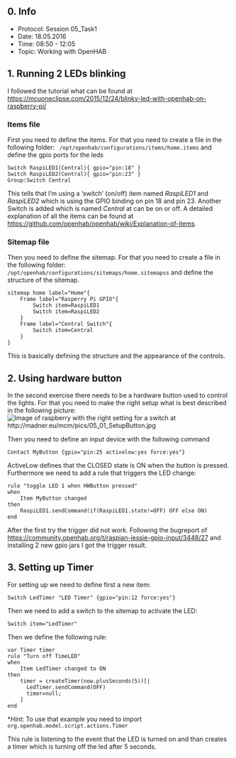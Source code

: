 ## 0. Info
- Protocol: Session 05_Task1
- Date: 18.05.2016
- Time: 08:50 - 12:05
- Topic: Working with OpenHAB

## 1. Running 2 LEDs blinking
I followed the tutorial what can be found at <https://mcuoneclipse.com/2015/12/24/blinky-led-with-openhab-on-raspberry-pi/>

### Items file
First you need to define the items. For that you need to create a file in the following folder: ``` /opt/openhab/configurations/items/home.items``` and define the gpio ports for the leds

    Switch RaspiLED1(Central){ gpio="pin:18" }
    Switch RaspiLED2(Central){ gpio="pin:23" }
    Group:Switch Central
    
This tells that I’m using a ‘switch’ (on/off) item named *RaspiLED1* and *RaspiLED2*  which is using the GPIO binding on pin 18 and pin 23. Another Switch is added which is named *Central* at can be on or off.
A detailed explanation of all the items can be found at <https://github.com/openhab/openhab/wiki/Explanation-of-items>.

### Sitemap file
Then you need to define the sitemap. For that you need to create a file in the following folder: ``` /opt/openhab/configurations/sitemaps/home.sitemapss``` and define the structure of the sitemap.
        
    sitemap home label="Home"{
        Frame label="Rasperry Pi GPIO"{
            Switch item=RaspiLED1
            Switch item=RaspiLED2
        }
        Frame label="Central Switch"{
            Switch item=Central
        }
    }
    
This is basically defining the structure and the appearance of the controls. 

## 2. Using hardware button
In the second exercise there needs to be a hardware button used to control the lights.
For that you need to make the right setup what is best described in the following picture:
![Image of raspberry with the right setting for a switch at <http://madner.eu/mcm/pics/05_01_SetupButton.jpg>](http://madner.eu/mcm/pics/05_01_SetupButton.jpg "Setup Button")

Then you need to define an input device with the following command

    Contact MyButton {gpio="pin:25 activelow:yes force:yes"}

ActiveLow defines that the CLOSED state is ON when the button is pressed.
Furthermore we need to add a rule that triggers the LED change:
    
    rule "toggle LED 1 when HWButton pressed"
    when
        Item MyButton changed
    then
        RaspiLED1.sendCommand(if(RaspiLED1.state!=OFF) OFF else ON)
    end

After the first try the trigger did not work. Following the bugreport of <https://community.openhab.org/t/raspian-jessie-gpio-input/3448/27> and installing 2 new gpio jars I got the trigger result.

## 3. Setting up Timer
For setting up we need to define first a new item:
    
    Switch LedTimer "LED Timer" {gpio="pin:12 force:yes"}
    
Then we need to add a switch to the sitemap to activate the LED:    
    
    Switch item="LedTimer"
    
Then we define the following rule:
    
    var Timer timer
    rule "Turn off TimeLED"
    when
        Item LedTimer changed to ON
    then
        timer = createTimer(now.plusSeconds(5))[|
          LedTimer.sendCommand(OFF)
          timer=null;
        ]
    end 

**Hint*: To use that example you need to import `org.openhab.model.script.actions.Timer`

This rule is listening to the event that the LED is turned on and than creates a timer which is turning off the led after 5 seconds.





